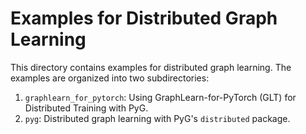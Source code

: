 # Examples for Distributed Graph Learning

This directory contains examples for distributed graph learning. The examples are organized into two subdirectories:

1. `graphlearn_for_pytorch`: Using GraphLearn-for-PyTorch (GLT) for Distributed Training with PyG.
2. `pyg`: Distributed graph learning with PyG's `distributed` package.
